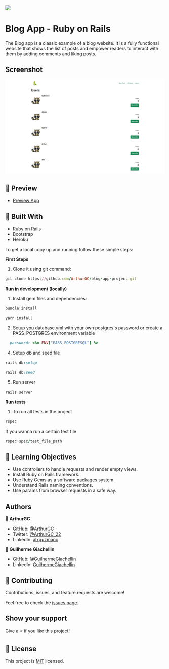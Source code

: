 ![](https://img.shields.io/badge/Microverse-blueviolet)
# Blog App - Ruby on Rails

The Blog app is a classic example of a blog website. It is a fully functional website that shows the list of posts and empower readers to interact with them by adding comments and liking posts.

## Screenshot

![Blog App root](https://raw.githubusercontent.com/ArthurGC/blog-app-project/setup-mailer/app/assets/images/FireShot_Capture_002_BlogAppProject_blog-app-arthurgca-herokuapp-com.png)

## :hammer: Preview

- [Preview App](https://blog-app-arthurgca.herokuapp.com/)

## :hammer: Built With

- Ruby on Rails
- Bootstrap
- Heroku

To get a local copy up and running follow these simple steps:

**First Steps**

1. Clone it using git command:
```ruby
git clone https://github.com/ArthurGC/blog-app-project.git
```

**Run in development (locally)**

1. Install gem files and dependencies:
```ruby
bundle install
```
```ruby
yarn install
```
2. Setup you database.yml with your own postgres's password or create a PASS_POSTGRES environment variable 
```ruby
  password: <%= ENV["PASS_POSTGRESQL"] %>
```
4. Setup db and seed file
```ruby
rails db:setup
```
```ruby
rails db:seed
```
5. Run server
```ruby
rails server
```

**Run tests**

1. To run all tests in the project
```ruby
rspec
``` 
If you wanna run a certain test file
```ruby
rspec spec/test_file_path
```

## :blue_book: Learning Objectives

- Use controllers to handle requests and render empty views.
- Install Ruby on Rails framework.
- Use Ruby Gems as a software packages system.
- Understand Rails naming conventions.
- Use params from browser requests in a safe way.

## Authors

👤 **ArthurGC**

- GitHub: [@ArthurGC](https://github.com/ArthurGC)
- Twitter: [@ArthurGC_22](https://twitter.com/ArthurGC_22)
- LinkedIn: [alxguzmanc](https://www.linkedin.com/in/alxguzmanc/)

👤 **Guilherme Giachellin**

- GitHub: [@GuilhermeGiachellin](https://github.com/GuilhermeGiachellin)
- LinkedIn: [GuilhermeGiachellin](https://www.linkedin.com/in/guilherme-giachellin-2599771b9/)

## 🤝 Contributing

Contributions, issues, and feature requests are welcome!

Feel free to check the [issues page](https://github.com/ArthurGC/blog-app-project/issues).

## Show your support

Give a ⭐️ if you like this project!

## 📝 License

This project is [MIT](LICENSE) licensed.

